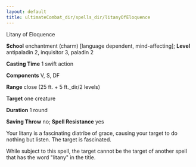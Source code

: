 ```yaml
---
layout: default
title: ultimateCombat_dir/spells_dir/litanyOfEloquence
---
```

Litany of Eloquence

**School** enchantment (charm) [language dependent, mind-affecting]; **Level** antipaladin 2, inquisitor 3, paladin 2

**Casting Time** 1 swift action

**Components** V, S, DF

**Range** close (25 ft. + 5 ft._dir/2 levels)

**Target** one creature

**Duration** 1 round

**Saving Throw** no; **Spell Resistance** yes

Your litany is a fascinating diatribe of grace, causing your target to do nothing but listen. The target is fascinated.

While subject to this spell, the target cannot be the target of another spell that has the word "litany" in the title.

